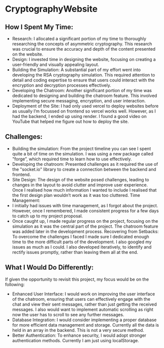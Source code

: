 ﻿# CryptographyWebsite
## How I Spent My Time:
* Research: I allocated a significant portion of my time to thoroughly researching the concepts of
asymmetric cryptography. This research was crucial to ensure the accuracy and depth of the
content presented on the website.
* Design: I invested time in designing the website, focusing on creating a user-friendly and visually
appealing layout.
* Building the Simulation: A substantial part of my effort went into developing the RSA
cryptography simulation. This required attention to detail and coding expertise to ensure that
users could interact with the encryption and decryption processes effectively.
* Developing the Chatroom: Another significant portion of my time was dedicated to designing and
building the chatroom feature. This involved implementing secure messaging, encryption, and
user interaction.
* Deployment of the Site: I had only used vercel to deploy websites before as usually I’m focussed
on frontend so vercel works well. However, as I had the backend, I ended up using render. I
found a good video on YouTube that helped me figure out how to deploy the site.

## Challenges:
* Building the simulation: From the project timeline you can see I spent quite a bit of time on the
simulation. I was using a new package called "forge”, which required time to learn how to use
effectively.
* Developing the chatroom: Presented challenges as it required the use of the "socket.io" library to
create a connection between the backend and frontend.
* Site Design: The design of the website posed challenges, leading to changes in the layout to avoid
clutter and improve user experience. Once I realised how much information I wanted to include I
realised that the first design plan wouldn’t work as it was too cluttered.
Time Management:
* I initially had issues with time management, as I forgot about the project. However, once I
remembered, I made consistent progress for a few days to catch up to my project proposal.
* Once caught up, I made regular progress on the project, focusing on the simulation as it was the
central part of the project. The chatroom feature was added later in the development process.
Recovering from Setbacks:
To overcome the challenges I faced I made sure I dedicated enough time to the more difficult parts of
the development. I also googled my issues as much as I could. I also developed iteratively, to identify
and rectify issues promptly, rather than leaving them all at the end.

## What I Would Do Differently:
If given the opportunity to revisit this project, my focus would be on the following:
* Enhanced User Interface: I would work on improving the user interface of the chatroom,
ensuring that users can effectively engage with the chat and view their sent messages, rather
than just getting the received messages. I also would want to implement automatic scrolling as
right now the user has to scroll to see any further messages.
* Database Integration: I would consider implementing a proper database for more efficient data
management and storage. Currently all the data is held in an array in the backend. This is not a
very secure method.
* Better Authentication: To enhance security, I would adopt stronger authentication methods.
Currently I am just using localStorage. 
